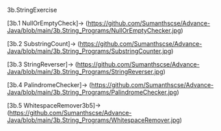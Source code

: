 3b.StringExercise

[3b.1 NullOrEmptyCheck]->
(https://github.com/Sumanthscse/Advance-Java/blob/main/3b.String_Programs/NullOrEmptyChecker.jpg)

[3b.2 SubstringCount]->
(https://github.com/Sumanthscse/Advance-Java/blob/main/3b.String_Programs/SubstringCounter.jpg)

[3b.3 StringReverser]->
(https://github.com/Sumanthscse/Advance-Java/blob/main/3b.String_Programs/StringReverser.jpg)

[3b.4 PalindromeChecker]->
(https://github.com/Sumanthscse/Advance-Java/blob/main/3b.String_Programs/PalindromeChecker.jpg)

[3b.5 WhitespaceRemover3b5]->
(https://github.com/Sumanthscse/Advance-Java/blob/main/3b.String_Programs/WhitespaceRemover.jpg)
